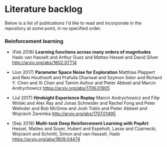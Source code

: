 # Literature backlog

Below is a list of publications I'd like to read and incorporate in the repository at some point,
in no specified order.

### Reinforcement learning

- (Feb 2016) **Learning functions across many orders of magnitudes**
  Hado van Hasselt and
               Arthur Guez and
               Matteo Hessel and
               David Silver
  http://arxiv.org/abs/1602.07714

- (Jun 2017) **Parameter Space Noise for Exploration**
Matthias Plappert and
               Rein Houthooft and
               Prafulla Dhariwal and
               Szymon Sidor and
               Richard Y. Chen and
               Xi Chen and
               Tamim Asfour and
               Pieter Abbeel and
               Marcin Andrychowicz
https://arxiv.org/abs/1706.01905

- (Jul 2017) **Hindsight Experience Replay**
   Marcin Andrychowicz and Filip Wolski and Alex Ray and Jonas Schneider and Rachel Fong and
   Peter Welinder and Bob McGrew and Josh Tobin and Pieter Abbeel and Wojciech Zaremba
   http://arxiv.org/abs/1707.01495
   
- (Sep 2018) **Multi-task Deep Reinforcement Learning with PopArt**
  Hessel, Matteo and Soyer, Hubert and Espeholt, Lasse and Czarnecki, Wojciech and Schmitt, Simon and van Hasselt, Hado
  https://arxiv.org/abs/1809.04474